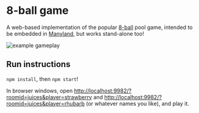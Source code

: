 # 8-ball game

A web-based implementation of the popular [8-ball][1] pool game, intended to be
embedded in [Manyland][2], but works stand-alone too!

![example gameplay](https://cloud.githubusercontent.com/assets/5231746/7707575/6356625c-fe48-11e4-9484-298b1e191b96.gif)

## Run instructions

`npm install`, then `npm start`!

In browser windows, open
<http://localhost:9982/?roomid=juices&player=strawberry> and
<http://localhost:9982/?roomid=juices&player=rhubarb> (or whatever names you
like), and play it.

[1]: http://en.wikipedia.org/wiki/Eight-ball
[2]: http://manyland.com/
